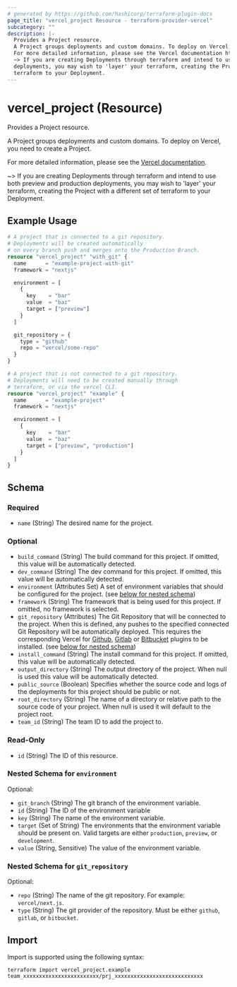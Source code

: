 ```yaml
---
# generated by https://github.com/hashicorp/terraform-plugin-docs
page_title: "vercel_project Resource - terraform-provider-vercel"
subcategory: ""
description: |-
  Provides a Project resource.
  A Project groups deployments and custom domains. To deploy on Vercel, you need to create a Project.
  For more detailed information, please see the Vercel documentation https://vercel.com/docs/concepts/projects/overview.
  ~> If you are creating Deployments through terraform and intend to use both preview and production
  deployments, you may wish to 'layer' your terraform, creating the Project with a different set of
  terraform to your Deployment.
---
```


# vercel_project (Resource)

Provides a Project resource.

A Project groups deployments and custom domains. To deploy on Vercel, you need to create a Project.

For more detailed information, please see the [Vercel documentation](https://vercel.com/docs/concepts/projects/overview).

~> If you are creating Deployments through terraform and intend to use both preview and production
deployments, you may wish to 'layer' your terraform, creating the Project with a different set of
terraform to your Deployment.

## Example Usage

```terraform
# A project that is connected to a git repository.
# Deployments will be created automatically
# on every branch push and merges onto the Production Branch.
resource "vercel_project" "with_git" {
  name      = "example-project-with-git"
  framework = "nextjs"

  environment = [
    {
      key    = "bar"
      value  = "baz"
      target = ["preview"]
    }
  ]

  git_repository = {
    type = "github"
    repo = "vercel/some-repo"
  }
}

# A project that is not connected to a git repository.
# Deployments will need to be created manually through
# terraform, or via the vercel CLI.
resource "vercel_project" "example" {
  name      = "example-project"
  framework = "nextjs"

  environment = [
    {
      key    = "bar"
      value  = "baz"
      target = ["preview", "production"]
    }
  ]
}
```

<!-- schema generated by tfplugindocs -->
## Schema

### Required

- `name` (String) The desired name for the project.

### Optional

- `build_command` (String) The build command for this project. If omitted, this value will be automatically detected.
- `dev_command` (String) The dev command for this project. If omitted, this value will be automatically detected.
- `environment` (Attributes Set) A set of environment variables that should be configured for the project. (see [below for nested schema](#nestedatt--environment))
- `framework` (String) The framework that is being used for this project. If omitted, no framework is selected.
- `git_repository` (Attributes) The Git Repository that will be connected to the project. When this is defined, any pushes to the specified connected Git Repository will be automatically deployed. This requires the corresponding Vercel for [Github](https://vercel.com/docs/concepts/git/vercel-for-github), [Gitlab](https://vercel.com/docs/concepts/git/vercel-for-gitlab) or [Bitbucket](https://vercel.com/docs/concepts/git/vercel-for-bitbucket) plugins to be installed. (see [below for nested schema](#nestedatt--git_repository))
- `install_command` (String) The install command for this project. If omitted, this value will be automatically detected.
- `output_directory` (String) The output directory of the project. When null is used this value will be automatically detected.
- `public_source` (Boolean) Specifies whether the source code and logs of the deployments for this project should be public or not.
- `root_directory` (String) The name of a directory or relative path to the source code of your project. When null is used it will default to the project root.
- `team_id` (String) The team ID to add the project to.

### Read-Only

- `id` (String) The ID of this resource.

<a id="nestedatt--environment"></a>
### Nested Schema for `environment`

Optional:

- `git_branch` (String) The git branch of the environment variable.
- `id` (String) The ID of the environment variable
- `key` (String) The name of the environment variable.
- `target` (Set of String) The environments that the environment variable should be present on. Valid targets are either `production`, `preview`, or `development`.
- `value` (String, Sensitive) The value of the environment variable.


<a id="nestedatt--git_repository"></a>
### Nested Schema for `git_repository`

Optional:

- `repo` (String) The name of the git repository. For example: `vercel/next.js`.
- `type` (String) The git provider of the repository. Must be either `github`, `gitlab`, or `bitbucket`.

## Import

Import is supported using the following syntax:

```shell
terraform import vercel_project.example team_xxxxxxxxxxxxxxxxxxxxxxxx/prj_xxxxxxxxxxxxxxxxxxxxxxxxxxxx
```
